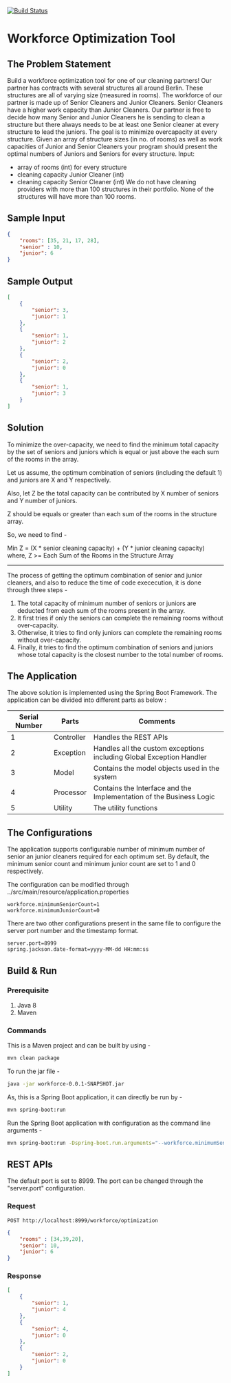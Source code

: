 [![Build Status](https://travis-ci.org/parijatmukherjee/workforce.svg?branch=master)](https://travis-ci.org/parijatmukherjee/workforce)

# Workforce Optimization Tool


## The Problem Statement

Build a workforce optimization tool for one of our cleaning partners! Our partner has
contracts with several structures all around Berlin. These structures are all of varying size
(measured in rooms). The workforce of our partner is made up of Senior Cleaners and
Junior Cleaners. Senior Cleaners have a higher work capacity than Junior Cleaners. Our
partner is free to decide how many Senior and Junior Cleaners he is sending to clean a
structure but there always needs to be at least one Senior cleaner at every structure to lead
the juniors. The goal is to minimize overcapacity at every structure.
Given an array of structure sizes (in no. of rooms) as well as work capacities of Junior and
Senior Cleaners your program should present the optimal numbers of Juniors and Seniors
for every structure.
Input:
- array of rooms (int) for every structure
- cleaning capacity Junior Cleaner (int)
- cleaning capacity Senior Cleaner (int)
We do not have cleaning providers with more than 100 structures in their portfolio. None of
the structures will have more than 100 rooms.

## Sample Input

```json
{ 
	"rooms": [35, 21, 17, 28], 
	"senior" : 10, 
	"junior": 6 
}
```

## Sample Output
```json
[ 
	{
		"senior": 3, 
		"junior": 1
	}, 
	{
		"senior": 1, 
		"junior": 2
	}, 
	{
		"senior": 2, 
		"junior": 0
	}, 
	{
		"senior": 1, 
		"junior": 3
	} 
]
```

## Solution

To minimize the over-capacity, we need to find the minimum total capacity by the set of seniors and juniors which is equal or just above the each sum of the rooms in the array.

Let us assume, the optimum combination of seniors (including the default 1) and juniors are X and Y respectively.

Also, let Z be the total capacity can be contributed by X number of seniors and Y number of juniors.

Z should be equals or greater than each sum of the rooms in the structure array.

So, we need to find -

Min Z = (X \* senior cleaning capacity) + (Y \* junior cleaning capacity) where,
Z >= Each Sum of the Rooms in the Structure Array


------------


The process of getting the optimum combination of senior and junior cleaners, and also to reduce the time of code exececution, it is done through three steps - 

1. The total capacity of minimum number of seniors or juniors are deducted from each sum of the rooms present in the array.
2. It first tries if only the seniors can complete the remaining rooms without over-capacity.
3. Otherwise, it tries to find only juniors can complete the remaining rooms without over-capacity.
4. Finally, it tries to find the optimum combination of seniors and juniors whose total capacity is the closest number to the total number of rooms.

## The Application

The above solution is implemented using the Spring Boot Framework. The application can be divided into different parts as below :

| Serial Number  | Parts  |  Comments |
| ------------ | ------------ | ------------ |
| 1  |  Controller |  Handles the REST APIs |
|  2 |  Exception | Handles all the custom exceptions including Global Exception Handler  |
| 3 |  Model | Contains the model objects used in the system|
| 4 | Processor | Contains the Interface and the Implementation of the Business Logic |
| 5 | Utility | The utility functions | 

## The Configurations

The application supports configurable number of minimum number of senior an junior cleaners required for each optimum set. By default, the minimum senior count and minimum junior count are set to 1 and 0 respectively.

The configuration can be modified through ../src/main/resource/application.properties
```
workforce.minimumSeniorCount=1
workforce.minimumJuniorCount=0
```

There are two other configurations present in the same file to configure the server port number and the timestamp format.

```
server.port=8999
spring.jackson.date-format=yyyy-MM-dd HH:mm:ss
```

## Build & Run

### Prerequisite
1. Java 8
2. Maven

### Commands

This is a Maven project and can be built by using - 
```bash
mvn clean package
```
To run the jar file -
```bash
java -jar workforce-0.0.1-SNAPSHOT.jar
```

As, this is a Spring Boot application, it can directly be run by -
```bash
mvn spring-boot:run
```
Run the Spring Boot application with configuration as the command line arguments -
```bash
mvn spring-boot:run -Dspring-boot.run.arguments="--workforce.minimumSeniorCount=1,--workforce.minimumJuniorCount=0"
```
## REST APIs

The default port is set to 8999. The port can be changed through the "server.port" configuration.

### Request
```
POST http://localhost:8999/workforce/optimization
```
```json
{ 
	"rooms" : [34,39,20], 
	"senior": 10, 
	"junior": 6
}
```

### Response
```json
[
    {
        "senior": 1,
        "junior": 4
    },
    {
        "senior": 4,
        "junior": 0
    },
    {
        "senior": 2,
        "junior": 0
    }
]
```